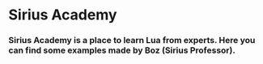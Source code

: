 # Sirius Academy
### Sirius Academy is a place to learn Lua from experts. Here you can find some examples made by Boz (Sirius Professor).
